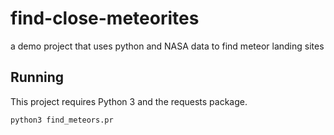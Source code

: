 # find-close-meteorites
a demo project that uses python and NASA data to find meteor landing sites

## Running 

This project requires Python 3 and the requests package.

`python3 find_meteors.pr`
